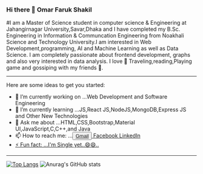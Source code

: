 ### Hi there 👋 Omar Faruk Shakil

<!--
**OMAR-FARUK-SHAKIL/OMAR-FARUK-SHAKIL** is a ✨ _special_ ✨ repository because its `README.md` (this file) appears on your GitHub profile.-->
#I am a Master of Science student in computer science & Engineering at Jahangirnagar University,Savar,Dhaka and I have completed my B.Sc. Engineering in Information & Communcation Engineering from Noakhali Science and Technology University.I am interested in Web Development,programming, AI and Machine Learning as well as Data Science. I am completely passionate about frontend development, graphs and also very interested in data analysis. I love  💓 Traveling,reading,Playing game and gossiping with my friends 👯.
<hr>
Here are some ideas to get you started:

- 🔭 I’m currently working on ...Web Development and Software Engineering
- 🌱 I’m currently learning ...JS,React JS,NodeJS,MongoDB,Express JS and Other New Technologies
- 💬 Ask me about ...HTML,CSS,Bootstrap,Material UI,JavaScript,C,C++,and Java
- 📫 How to reach me: ...<button><a target="_blank" href="google.com">Gmail</button> Facebook LinkedIn
- ⚡ Fun fact: ...I'm Single yet..😄😄..
<hr>

[![Top Langs](https://github-readme-stats.vercel.app/api/top-langs/?username=OMAR-FARUK-SHAKIL&layout=compact)](https://github.com/anuraghazra/github-readme-stats)
![Anurag's GitHub stats](https://github-readme-stats.vercel.app/api?username=OMAR-FARUK-SHAKIL&show_icons=true&theme=radical)
